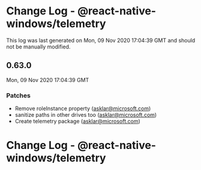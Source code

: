 # Change Log - @react-native-windows/telemetry

This log was last generated on Mon, 09 Nov 2020 17:04:39 GMT and should not be manually modified.

<!-- Start content -->

## 0.63.0

Mon, 09 Nov 2020 17:04:39 GMT

### Patches

- Remove roleInstance property (asklar@microsoft.com)
- sanitize paths in other drives too (asklar@microsoft.com)
- Create telemetry package (asklar@microsoft.com)

# Change Log - @react-native-windows/telemetry
